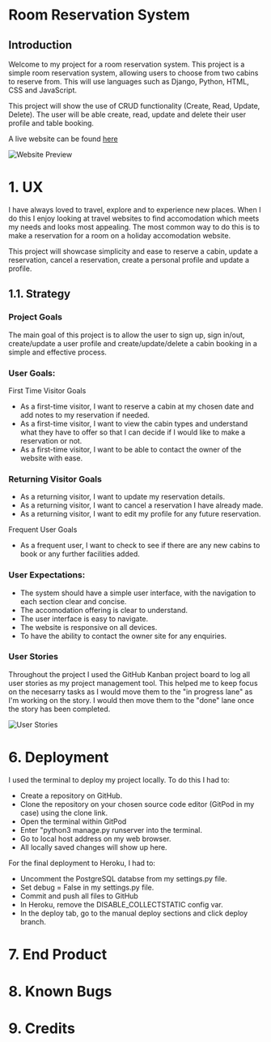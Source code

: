 # Room Reservation System

## Introduction
Welcome to my project for a room reservation system. This project is a simple room reservation system, allowing users to choose from two cabins to reserve from. This will use languages such as Django, Python, HTML, CSS and JavaScript.

This project will show the use of CRUD functionality (Create, Read, Update, Delete). The user will be able create, read, update and delete their user profile and table booking.

A live website can be found [here](https://)

![Website Preview](assets/images-readme/)

# 1. UX

I have always loved to travel, explore and to experience new places. When I do this I enjoy looking at travel websites to find accomodation which meets my needs and looks most appealing. The most common way to do this is to make a reservation for a room on a holiday accomodation website. 

This project will showcase simplicity and ease to reserve a cabin, update a reservation, cancel a reservation, create a personal profile and update a profile.

## 1.1. Strategy

### Project Goals
The main goal of this project is to allow the user to sign up, sign in/out, create/update a user profile and create/update/delete a cabin booking in a simple and effective process.

### User Goals:
First Time Visitor Goals

- As a first-time visitor, I want to reserve a cabin at my chosen date and add notes to my reservation if needed.
- As a first-time visitor, I want to view the cabin types and understand what they have to offer so that I can decide if I would like to make a reservation or not.
- As a first-time visitor, I want to be able to contact the owner of the website with ease.

### Returning Visitor Goals

- As a returning visitor, I want to update my reservation details.
- As a returning visitor, I want to cancel a reservation I have already made.
- As a returning visitor, I want to edit my profile for any future reservation.

Frequent User Goals

- As a frequent user, I want to check to see if there are any new cabins to book or any further facilities added.

### User Expectations:
- The system should have a simple user interface, with the navigation to each section clear and concise.
- The accomodation offering is clear to understand.
- The user interface is easy to navigate.
- The website is responsive on all devices.
- To have the ability to contact the owner site for any enquiries.

### User Stories

Throughout the project I used the GitHub Kanban project board to log all user stories as my project management tool. This helped me to keep focus on the necesarry tasks as I would move them to the "in progress lane" as I'm working on the story. I would then move them to the "done" lane once the story has been completed.

![User Stories](assets/images-readme/)

# 6. Deployment

I used the terminal to deploy my project locally. To do this I had to:

- Create a repository on GitHub.
- Clone the repository on your chosen source code editor (GitPod in my case) using the clone link.
- Open the terminal within GitPod
- Enter "python3 manage.py runserver into the terminal.
- Go to local host address on my web browser.
- All locally saved changes will show up here.

For the final deployment to Heroku, I had to:

- Uncomment the PostgreSQL databse from my settings.py file.
- Set debug = False in my settings.py file.
- Commit and push all files to GitHub
- In Heroku, remove the DISABLE_COLLECTSTATIC config var.
- In the deploy tab, go to the manual deploy sections and click deploy branch.

# 7. End Product

# 8. Known Bugs

# 9. Credits